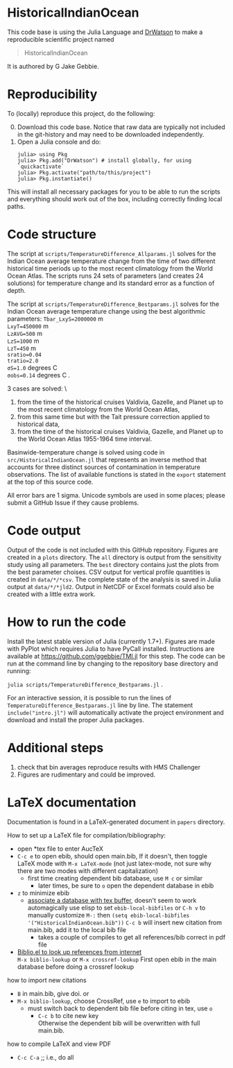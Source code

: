 # HistoricalIndianOcean

This code base is using the Julia Language and [DrWatson](https://juliadynamics.github.io/DrWatson.jl/stable/)
to make a reproducible scientific project named
> HistoricalIndianOcean

It is authored by G Jake Gebbie.

# Reproducibility

To (locally) reproduce this project, do the following:

0. Download this code base. Notice that raw data are typically not included in the
   git-history and may need to be downloaded independently.
1. Open a Julia console and do:
   ```
   julia> using Pkg
   julia> Pkg.add("DrWatson") # install globally, for using `quickactivate`
   julia> Pkg.activate("path/to/this/project")
   julia> Pkg.instantiate()
   ```

This will install all necessary packages for you to be able to run the scripts and
everything should work out of the box, including correctly finding local paths.

# Code structure

The script at `scripts/TemperatureDifference_Allparams.jl`
solves for the Indian Ocean average temperature change from the time of two different historical time periods up to the most recent climatology from the World Ocean Atlas. The scripts runs 24 sets of parameters (and creates 24 solutions) for temperature change and its standard error as a function of depth. 

The script at `scripts/TemperatureDifference_Bestparams.jl`
solves for the Indian Ocean average temperature change using the best algorithmic parameters:
`Tbar_LxyS=2000000` m \
`LxyT=450000` m \
`LzAVG=500` m \
`LzS=1000` m \
`LzT=450` m \
`sratio=0.04` \
`tratio=2.0` \
 `σS=1.0` degrees C \
 `σobs=0.14` degrees C .

3 cases are solved: \
1. from the time of the historical cruises Valdivia, Gazelle, and Planet  up to the most recent climatology from the World Ocean Atlas,
2. from this same time but with the Tait pressure correction applied to historical data,
3. from the time of the historical cruises Valdivia, Gazelle, and Planet  up to the World Ocean Atlas 1955-1964 time interval.

Basinwide-temperature change is solved using code in `src/HistoricalIndianOcean.jl` that represents an inverse method that accounts for three distinct sources of contamination in temperature observations. The list of available functions is stated in the `export` statement at the top of this source code.


All error bars are 1 sigma. Unicode symbols are used in some places; please submit a GitHub Issue if they cause problems.

# Code output

Output of the code is not included with this GitHub repository. Figures are created in a `plots` directory. The `all` directory is output from the sensitivity study using all parameters. The `best` directory contains just the plots from the best parameter choises.  CSV output for vertical profile quantities is created in `data/*/*csv`. The complete state of the analysis is saved in Julia output at `data/*/*jld2`. Output in NetCDF or Excel formats could also be created with a little extra work.

# How to run the code

Install the latest stable version of Julia (currently 1.7+). Figures are made with PyPlot which requires Julia to have PyCall installed. Instructions are available at https://github.com/ggebbie/TMI.jl for this step. The code can be run at the command line by changing to the repository base directory and running:

`julia scripts/TemperatureDifference_Bestparams.jl` .

For an interactive session, it is possible to run the lines of `TemperatureDifference_Bestparams.jl` line by line. The statement `include("intro.jl")` will automatically activate the project environment and download and install the proper Julia packages. 

# Additional steps

1. check that bin averages reproduce results with HMS Challenger
2. Figures are rudimentary and could be improved.

# LaTeX documentation

Documentation is found in a LaTeX-generated document in `papers` directory. 

How to set up a LaTeX file for compilation/bibliography:
- open *tex file to enter AucTeX
- `C-c e` to open ebib, should open main.bib, If it doesn't, then toggle LaTeX mode with `M-x LaTeX-mode` (not just latex-mode, not sure why there are two modes with different capitalization)
  - first time creating dependent bib database, use `M c` or similar
    - later times, be sure to `o` open the dependent database in ebib
 - `z` to minimize ebib
   - [associate a database with tex buffer](http://joostkremers.github.io/ebib/ebib-manual.html#associating-a-database-with-a-text-buffer), doesn't seem to work automagically 
     use elisp to set `ebib-local-bibfiles` or `C-h v` to manually customize
    `M-:` then  ` (setq ebib-local-bibfiles '("HistoricalIndianOcean.bib")) `
     `C-c b` will insert new citation from main.bib, add it to the local bib file
     - takes a couple of compiles to get all references/bib correct in pdf file
- [Biblio.el to look up references from internet](https://github.com/cpitclaudel/biblio.el/blob/master/README.md) \
 `M-x biblio-lookup` or `M-x crossref-lookup`
  First open ebib in the main database before doing a crossref lookup

 how to import new citations 
 - `B` in main.bib, give doi.
   or 
  - `M-x biblio-lookup`, choose CrossRef, use `e` to import to ebib
    - must switch back to dependent bib file before citing in tex, use `o`
      - `C-c b` to cite new key\
Otherwise the dependent bib will be overwritten with full main.bib. 

how to compile LaTeX and view PDF 
 - `C-c C-a` ;; i.e., do all
